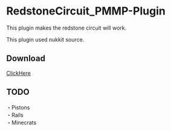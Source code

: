 # RedstoneCircuit_PMMP-Plugin
This plugin makes the redstone circuit will work.

This plugin used nukkit source.

## Download
[ClickHere](https://github.com/tedo0627/RedstoneCircuit_PMMP-Plugin/releases/download/1.0.1/RedstoneCircuit_v1.0.1.phar)

## TODO
・Pistons<br>
・Rails<br>
・Minecrats<br>
